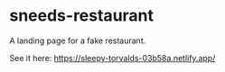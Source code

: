 # sneeds-restaurant

A landing page for a fake restaurant.

See it here: https://sleepy-torvalds-03b58a.netlify.app/
